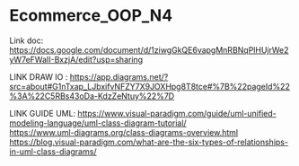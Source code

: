 # Ecommerce_OOP_N4

Link doc: https://docs.google.com/document/d/1ziwgGkQE6vapgMnRBNqPlHUjrWe2yW7eFWaII-BxzjA/edit?usp=sharing

LINK DRAW IO : https://app.diagrams.net/?src=about#G1nTxap_LJbxifvNFZY7X9JOXHpg8T8tce#%7B%22pageId%22%3A%22C5RBs43oDa-KdzZeNtuy%22%7D

LINK GUIDE UML: https://www.visual-paradigm.com/guide/uml-unified-modeling-language/uml-class-diagram-tutorial/  
              https://www.uml-diagrams.org/class-diagrams-overview.html
              https://blog.visual-paradigm.com/what-are-the-six-types-of-relationships-in-uml-class-diagrams/
